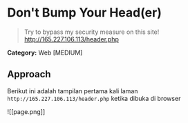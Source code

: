 # Don't Bump Your Head(er)

> Try to bypass my security measure on this site! http://165.227.106.113/header.php

__Category:__ Web [MEDIUM]

## Approach

Berikut ini adalah tampilan pertama kali laman `http://165.227.106.113/header.php` ketika dibuka di browser

![[page.png]]
